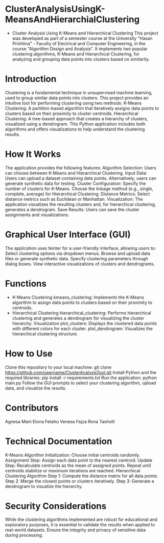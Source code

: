 # ClusterAnalysisUsingK-MeansAndHierarchialClustering
- Cluster Analysis Using K-Means and Hierarchical Clustering
This project was developed as part of a semester course at the University "Hasan Prishtina" - Faculty of Electrical and Computer Engineering, in the course "Algorithm Design and Analysis". It implements two popular clustering algorithms, K-Means and Hierarchical Clustering, for analyzing and grouping data points into clusters based on similarity.

# Introduction
Clustering is a fundamental technique in unsupervised machine learning, used to group similar data points into clusters. This project provides an intuitive tool for performing clustering using two methods:
K-Means Clustering: A partition-based algorithm that iteratively assigns data points to clusters based on their proximity to cluster centroids.
Hierarchical Clustering: A tree-based approach that creates a hierarchy of clusters, visualized using a dendrogram.
This Python application includes both algorithms and offers visualizations to help understand the clustering results.

# How It Works
The application provides the following features:
Algorithm Selection: Users can choose between K-Means and Hierarchical Clustering.
Input Data:
Users can upload a dataset containing data points.
Alternatively, users can generate synthetic data for testing.
Cluster Configuration:
Specify the number of clusters for K-Means.
Choose the linkage method (e.g., single, complete, average) for Hierarchical Clustering.
Distance Metrics: Select distance metrics such as Euclidean or Manhattan.
Visualization: The application visualizes the resulting clusters and, for hierarchical clustering, generates a dendrogram.
Save Results: Users can save the cluster assignments and visualizations.

# Graphical User Interface (GUI)
The application uses tkinter for a user-friendly interface, allowing users to:
Select clustering options via dropdown menus.
Browse and upload data files or generate synthetic data.
Specify clustering parameters through dialog boxes.
View interactive visualizations of clusters and dendrograms.

# Functions
- K-Means Clustering
kmeans_clustering: Implements the K-Means algorithm to assign data points to clusters based on their proximity to centroids.
- Hierarchical Clustering
hierarchical_clustering: Performs hierarchical clustering and generates a dendrogram for visualizing the cluster hierarchy.
Visualization
plot_clusters: Displays the clustered data points with different colors for each cluster.
plot_dendrogram: Visualizes the hierarchical clustering structure.

# How to Use
Clone this repository to your local machine:
git clone https://github.com/username/ClusterAnalysisTool.git
Install Python and the required libraries:
pip install -r requirements.txt
Run the application:
python main.py
Follow the GUI prompts to select your clustering algorithm, upload data, and visualize the results.

# Contributors
Agnesa Mani
Elona Fetahu
Venesa Fejza
Rona Tasholli

# Technical Documentation
K-Means Algorithm
Initialization: Choose initial centroids randomly.
Assignment Step: Assign each data point to the nearest centroid.
Update Step: Recalculate centroids as the mean of assigned points.
Repeat until centroids stabilize or maximum iterations are reached.
Hierarchical Clustering Algorithm
Step 1: Compute the distance matrix for all data points.
Step 2: Merge the closest points or clusters iteratively.
Step 3: Generate a dendrogram to visualize the hierarchy.

# Security Considerations
While the clustering algorithms implemented are robust for educational and exploratory purposes, it is essential to validate the results when applied to real-world datasets. Ensure the integrity and privacy of sensitive data during processing.
